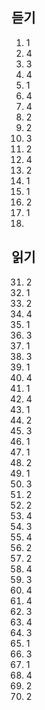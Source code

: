 ## 듣기
1. 1
2. 4
3. 3
4. 4
5. 1
6. 4
7. 4
8. 2
9. 2
10. 3
11. 2
12. 4
13. 2
14. 1
15. 1
16. 2
17. 1
18. 
## 읽기
31. 2
32. 1
33. 2
34. 4
35. 1
36. 3
37. 1
38. 3
39. 1
40. 4
41. 1
42. 4
43. 1
44. 2
45. 3
46. 1
47. 1
48. 2
49. 1
50. 3
51. 2
52. 2
53. 4
54. 3
55. 4
56. 2
57. 2
58. 4
59. 3
60. 4
61. 4
62. 3
63. 4
64. 3
65. 1
66. 3
67. 1
68. 4
69. 2
70. 2
